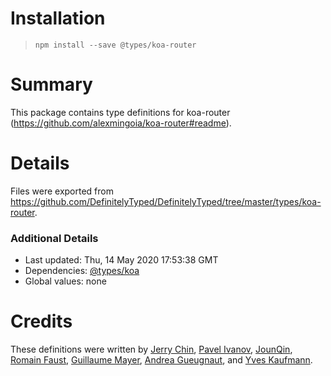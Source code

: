 # Installation
> `npm install --save @types/koa-router`

# Summary
This package contains type definitions for koa-router (https://github.com/alexmingoia/koa-router#readme).

# Details
Files were exported from https://github.com/DefinitelyTyped/DefinitelyTyped/tree/master/types/koa-router.

### Additional Details
 * Last updated: Thu, 14 May 2020 17:53:38 GMT
 * Dependencies: [@types/koa](https://npmjs.com/package/@types/koa)
 * Global values: none

# Credits
These definitions were written by [Jerry Chin](https://github.com/hellopao), [Pavel Ivanov](https://github.com/schfkt), [JounQin](https://github.com/JounQin), [Romain Faust](https://github.com/romain-faust), [Guillaume Mayer](https://github.com/Guillaume-Mayer), [Andrea Gueugnaut](https://github.com/falinor), and [Yves Kaufmann](https://github.com/yveskaufmann).
